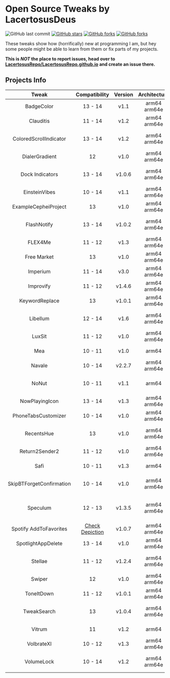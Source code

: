 # Open Source Tweaks by LacertosusDeus
![GitHub last commit](https://img.shields.io/github/last-commit/LacertosusRepo/Open-Source-Tweaks.svg?style=for-the-badge)
[![GitHub stars](https://img.shields.io/github/stars/LacertosusRepo/Open-Source-Tweaks.svg?style=for-the-badge)](https://github.com/LacertosusRepo/Open-Source-Tweaks/stargazers)
[![GitHub forks](https://img.shields.io/github/forks/LacertosusRepo/Open-Source-Tweaks.svg?style=for-the-badge)](https://github.com/LacertosusRepo/Open-Source-Tweaks/network)
[![GitHub forks](https://img.shields.io/github/license/LacertosusRepo/Open-Source-Tweaks.svg?style=for-the-badge)](https://github.com/LacertosusRepo/Open-Source-Tweaks/blob/master/LICENSE)


These tweaks show how (horrifically) new at programming I am, but hey some people might be able to learn from them or fix parts of my projects.

**This is *NOT* the place to report issues, head over to [LacertosusRepo/LacertosusRepo.github.io](https://github.com/LacertosusRepo/LacertosusRepo.github.io) and create an issue there.**

## Projects Info

| Tweak |  Compatibility | Version | Architecture | Annotated | Description |
| :-----: | :-----------------: | :-------: | :------------: | :---------: | :-----------: |
| BadgeColor | 13 - 14 | v1.1 | arm64 arm64e | | Small tweak to color notification badges |
| Clauditis | 11 - 14 | v1.2 | arm64 arm64e | ✔ | Double tap homescreen to lock device |
| ColoredScrollIndicator | 13 - 14 | v1.2 | arm64 arm64e | | Color the scroll indicator with a gradient |
| DialerGradient | 12 | v1.0 | arm64 arm64e | | Add gradient to dialer screen in Phone app |
| Dock Indicators | 13 - 14 | v1.0.6 | arm64 arm64e | | Add a running indicator under dock apps with animations |
| EinsteinVibes | 10 - 14 | v1.1 | arm64 arm64e | | Vibrate calculator buttons |
| ExampleCepheiProject | 13 | v1.0 | arm64 arm64e | ✔ | Example project that uses Cephei |
| FlashNotify | 13 - 14 | v1.0.2 | arm64 arm64e | | Notify user when flashlight has been on for too long |
| FLEX4Me | 11 - 12 | v1.3 | arm64 arm64e | ✔ | Force touch status bar to show/hide flex |
| Free Market | 13 | v1.0 | arm64 arm64e | | Change "Get" to "Free" in the Appstore |
| Imperium | 11 - 14 | v3.0 | arm64 arm64e | ✔ | Music gestures in the now playing widget |
| Improvify | 11 - 12 | v1.4.6 | arm64 arm64e | ✔ | Improved Spotify features |
| KeywordReplace | 13 | v1.0.1 | arm64 arm64e | | Replace keywords system wide |
| Libellum | 12 - 14 | v1.6 | arm64 arm64e | ✔ | Notepad on lockscreen/notifications view |
| LuxSit | 11 - 12 | v1.0 | arm64 arm64e | | URL shortcuts in the spotlight search |
| Mea | 10 - 11 | v1.0 | arm64 | | Hide security codes on the lockscreen |
| Navale | 10 - 14 | v2.2.7 | arm64 arm64e | | Gradient dock background |
| NoNut | 10 - 11 | v1.1 | arm64 | ✔ | Popup notification when opening incognito tab |
| NowPlayingIcon | 13 - 14 | v1.3 | arm64 arm64e | | Replace now playing app icon with album art |
| PhoneTabsCustomizer | 10 - 14 | v1.0 | arm64 arm64e | | Toggle tabs in the phone app |
| RecentsHue | 13 | v1.0 | arm64 arm64e | ✔ | Color indicators on recent call list based on type of call |
| Return2Sender2 | 11 - 12 | v1.0 | arm64 arm64e | | Return button to send (buggy) |
| Safi | 10 - 11 | v1.3 | arm64 | ✔ | Simple folder customization |
| SkipBTForgetConfirmation | 10 - 14 | v1.0 | arm64 arm64e | | Remove forget confirmation for bluetooth devices |
| Speculum | 12 - 13 | v1.3.5 | arm64 arm64e | | Customizable lockscreen time, date, and weather information |
| Spotify AddToFavorites | [Check Depiction](https://lacertosusrepo.github.io/depictions/com.lacertosusrepo.spotifyaddtofavorites/) | v1.0.7 | arm64 arm64e | | Quickly favorite songs to a saved playlist |
| SpotlightAppDelete | 13 - 14 | v1.0 | arm64 arm64e | | Delete apps from the spotlighT search |
| Stellae | 11 - 12 | v1.2.4 | arm64 arm64e | ✔ | Get random daily wallpaper from a subreddit |
| Swiper | 12 | v1.0 | arm64 arm64e | | Music control swipes on the dock |
| ToneItDown | 11 - 12 | v1.0.1 | arm64 arm64e | ✔ | Mute tones when previewing them |
| TweakSearch | 13 | v1.0.4 | arm64 arm64e | | Search through apps & tweak sections of PO2 or shuffle |
| Vitrum | 11 | v1.2 | arm64 | | Control center customization |
| VolbrateXI | 10 - 12 | v1.3 | arm64 arm64e | ✔ | Vibrate volume button interactions |
| VolumeLock | 10 - 14 | v1.2 | arm64 arm64e | | Lock volume changing by pressing both volume buttons down |
